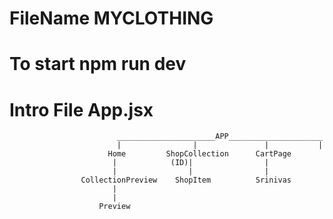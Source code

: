 
# FileName MYCLOTHING
# To start npm run dev
# Intro File App.jsx




                            ______________________APP_____________________
                            |                |               |           |
                          Home         ShopCollection      CartPage
                           |            (ID)|                |
                           |                |                |
                    CollectionPreview    ShopItem          Srinivas           
                           |    
                           |
                        Preview


